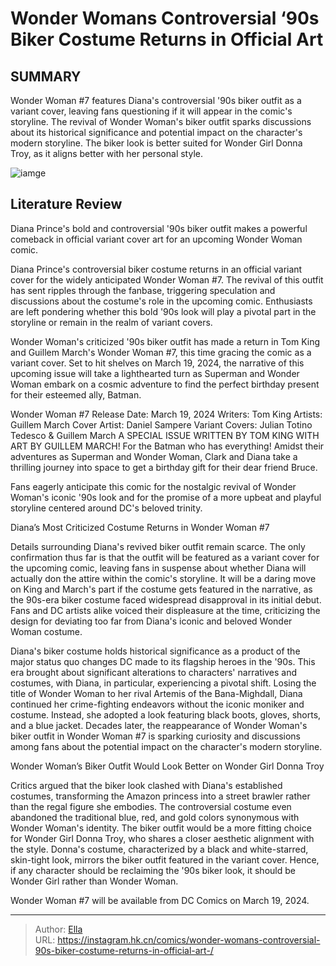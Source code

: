 # Wonder Womans Controversial ‘90s Biker Costume Returns in Official Art 


## SUMMARY 



  Wonder Woman #7 features Diana&#39;s controversial &#39;90s biker outfit as a variant cover, leaving fans questioning if it will appear in the comic&#39;s storyline.   The revival of Wonder Woman&#39;s biker outfit sparks discussions about its historical significance and potential impact on the character&#39;s modern storyline.   The biker look is better suited for Wonder Girl Donna Troy, as it aligns better with her personal style.  

![iamge](https://static1.srcdn.com/wordpress/wp-content/uploads/2023/12/biker-wonder-woman-kicking-butt-and-taking-names.jpg)

## Literature Review

Diana Prince&#39;s bold and controversial &#39;90s biker outfit makes a powerful comeback in official variant cover art for an upcoming Wonder Woman comic.




Diana Prince&#39;s controversial biker costume returns in an official variant cover for the widely anticipated Wonder Woman #7. The revival of this outfit has sent ripples through the fanbase, triggering speculation and discussions about the costume&#39;s role in the upcoming comic. Enthusiasts are left pondering whether this bold &#39;90s look will play a pivotal part in the storyline or remain in the realm of variant covers.




Wonder Woman&#39;s criticized &#39;90s biker outfit has made a return in Tom King and Guillem March&#39;s Wonder Woman #7, this time gracing the comic as a variant cover. Set to hit shelves on March 19, 2024, the narrative of this upcoming issue will take a lighthearted turn as Superman and Wonder Woman embark on a cosmic adventure to find the perfect birthday present for their esteemed ally, Batman.

 Wonder Woman #7                 Release Date:  March 19, 2024    Writers:  Tom King    Artists:  Guillem March    Cover Artist:  Daniel Sampere    Variant Covers:  Julian Totino Tedesco &amp; Guillem March   A SPECIAL ISSUE WRITTEN BY TOM KING WITH ART BY GUILLEM MARCH! For the Batman who has everything! Amidst their adventures as Superman and Wonder Woman, Clark and Diana take a thrilling journey into space to get a birthday gift for their dear friend Bruce.   






Fans eagerly anticipate this comic for the nostalgic revival of Wonder Woman&#39;s iconic &#39;90s look and for the promise of a more upbeat and playful storyline centered around DC&#39;s beloved trinity.


 Diana’s Most Criticized Costume Returns in Wonder Woman #7 
         

Details surrounding Diana&#39;s revived biker outfit remain scarce. The only confirmation thus far is that the outfit will be featured as a variant cover for the upcoming comic, leaving fans in suspense about whether Diana will actually don the attire within the comic&#39;s storyline. It will be a daring move on King and March&#39;s part if the costume gets featured in the narrative, as the 90s-era biker costume faced widespread disapproval in its initial debut. Fans and DC artists alike voiced their displeasure at the time, criticizing the design for deviating too far from Diana&#39;s iconic and beloved Wonder Woman costume.




Diana&#39;s biker costume holds historical significance as a product of the major status quo changes DC made to its flagship heroes in the &#39;90s. This era brought about significant alterations to characters&#39; narratives and costumes, with Diana, in particular, experiencing a pivotal shift. Losing the title of Wonder Woman to her rival Artemis of the Bana-Mighdall, Diana continued her crime-fighting endeavors without the iconic moniker and costume. Instead, she adopted a look featuring black boots, gloves, shorts, and a blue jacket. Decades later, the reappearance of Wonder Woman&#39;s biker outfit in Wonder Woman #7 is sparking curiosity and discussions among fans about the potential impact on the character&#39;s modern storyline.



 Wonder Woman’s Biker Outfit Would Look Better on Wonder Girl Donna Troy 


          

Critics argued that the biker look clashed with Diana&#39;s established costumes, transforming the Amazon princess into a street brawler rather than the regal figure she embodies. The controversial costume even abandoned the traditional blue, red, and gold colors synonymous with Wonder Woman&#39;s identity. The biker outfit would be a more fitting choice for Wonder Girl Donna Troy, who shares a closer aesthetic alignment with the style. Donna&#39;s costume, characterized by a black and white-starred, skin-tight look, mirrors the biker outfit featured in the variant cover. Hence, if any character should be reclaiming the &#39;90s biker look, it should be Wonder Girl rather than Wonder Woman.




Wonder Woman #7 will be available from DC Comics on March 19, 2024.



---

> Author: [Ella](https://instagram.hk.cn/)  
> URL: https://instagram.hk.cn/comics/wonder-womans-controversial-90s-biker-costume-returns-in-official-art-/  

